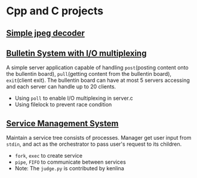 # Cpp and C projects
## [Simple jpeg decoder](./my_jpeg/)

## [Bulletin System with I/O multiplexing](./client-server)
A simple server application capable of handling `post`(posting content onto the bullentin board), `pull`(getting content from the bullentin board), `exit`(client exit). The bullentin board can have at most 5 servers accessing and each server can handle up to 20 clients.
* Using `poll` to enable I/O multiplexing in server.c
* Using filelock to prevent race condition

## [Service Management System](./service-management/)
Maintain a service tree consists of processes. Manager get user input from `stdin`, and act as the orchestrator to pass user's request to its children.
* `fork`, `exec` to create service
* `pipe`, `FIFO` to communicate between services
* Note: The `judge.py` is contributed by kenlina
